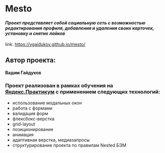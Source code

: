 # Mesto

#### *Проект представляет собой социальную сеть с возможностью редактирования профиля, добавления и удаления своих карточек, установку и снятие лайков*
link: https://vgaidukov.github.io/mesto/

## Автор проекта:

 #### Вадим Гайдуков
 
 ### Проект реализован в рамках обучения на [Яндекс.Практикум](https://practicum.yandex.ru/) с применением следующих технологий:
 - использование модальных окон
 - работа с формами
 - валидация форм
 - флексбокс-верстка
 - grid-layout
 - позиционирование
 - анимация
 - адаптивная верстка, медиазапросы
 - структурирование проекта по правилам Nested БЭМ 
